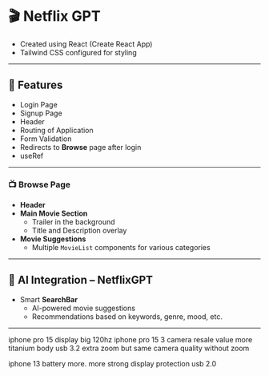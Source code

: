 # 🎬 Netflix GPT

- Created using React (Create React App)
- Tailwind CSS configured for styling

---

## 🚀 Features

- Login Page  
- Signup Page 
- Header
- Routing of Application
- Form Validation 
- Redirects to **Browse** page after login
- useRef

---

### 📺 Browse Page

- **Header**  
- **Main Movie Section**
  - Trailer in the background
  - Title and Description overlay
- **Movie Suggestions**
  - Multiple `MovieList` components for various categories

---

## 🤖 AI Integration – NetflixGPT

- Smart **SearchBar**
  - AI-powered movie suggestions
  - Recommendations based on keywords, genre, mood, etc.

---


iphone pro 15 display big 120hz
iphone pro 15 3 camera
resale value more
titanium body
usb 3.2
extra zoom but same camera quality without zoom



iphone 13 battery more.
more strong display protection
usb 2.0



